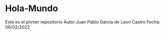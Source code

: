 # Hola-Mundo
Este es el primer repositorio 
Autor:Juan Pablo Garcia de Leon Castro
Fecha: 06/02/2022
